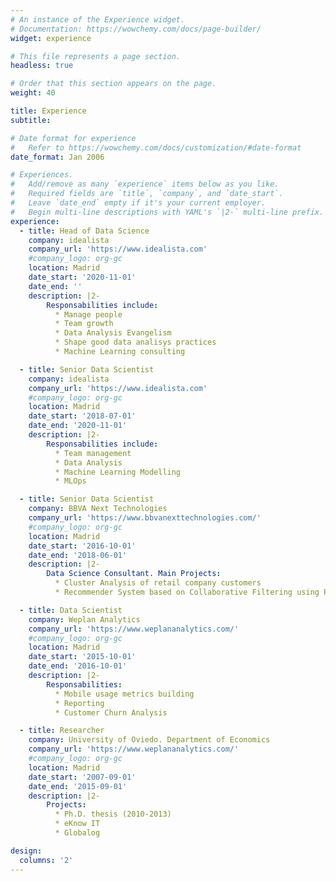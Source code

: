 ```yaml
---
# An instance of the Experience widget.
# Documentation: https://wowchemy.com/docs/page-builder/
widget: experience

# This file represents a page section.
headless: true

# Order that this section appears on the page.
weight: 40

title: Experience
subtitle:

# Date format for experience
#   Refer to https://wowchemy.com/docs/customization/#date-format
date_format: Jan 2006

# Experiences.
#   Add/remove as many `experience` items below as you like.
#   Required fields are `title`, `company`, and `date_start`.
#   Leave `date_end` empty if it's your current employer.
#   Begin multi-line descriptions with YAML's `|2-` multi-line prefix.
experience:
  - title: Head of Data Science
    company: idealista
    company_url: 'https://www.idealista.com'
    #company_logo: org-gc
    location: Madrid
    date_start: '2020-11-01'
    date_end: ''
    description: |2-
        Responsabilities include:
          * Manage people
          * Team growth
          * Data Analysis Evangelism
          * Shape good data analisys practices
          * Machine Learning consulting

  - title: Senior Data Scientist
    company: idealista
    company_url: 'https://www.idealista.com'
    #company_logo: org-gc
    location: Madrid
    date_start: '2018-07-01'
    date_end: '2020-11-01'
    description: |2-
        Responsabilities include:
          * Team management
          * Data Analysis
          * Machine Learning Modelling
          * MLOps

  - title: Senior Data Scientist
    company: BBVA Next Technologies
    company_url: 'https://www.bbvanexttechnologies.com/'
    #company_logo: org-gc
    location: Madrid
    date_start: '2016-10-01'
    date_end: '2018-06-01'
    description: |2-
        Data Science Consultant. Main Projects:
          * Cluster Analysis of retail company customers
          * Recommender System based on Collaborative Filtering using Pytorch on GPUs

  - title: Data Scientist
    company: Weplan Analytics
    company_url: 'https://www.weplananalytics.com/'
    #company_logo: org-gc
    location: Madrid
    date_start: '2015-10-01'
    date_end: '2016-10-01'
    description: |2-
        Responsabilities:
          * Mobile usage metrics building
          * Reporting
          * Customer Churn Analysis

  - title: Researcher
    company: University of Oviedo. Department of Economics
    company_url: 'https://www.weplananalytics.com/'
    #company_logo: org-gc
    location: Madrid
    date_start: '2007-09-01'
    date_end: '2015-09-01'
    description: |2-
        Projects:
          * Ph.D. thesis (2010-2013)
          * eKnow IT
          * Globalog

design:
  columns: '2'
---
```

